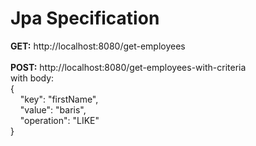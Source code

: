 # Jpa Specification

**GET:** http://localhost:8080/get-employees <br/>
<br/>
**POST:** http://localhost:8080/get-employees-with-criteria <br/>
with body: <br/>
{<br/>
&nbsp;&nbsp;&nbsp;&nbsp;"key": "firstName",<br/>
&nbsp;&nbsp;&nbsp;&nbsp;"value": "baris",<br/>
&nbsp;&nbsp;&nbsp;&nbsp;"operation": "LIKE"<br/>
} <br/>